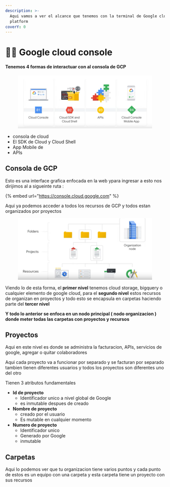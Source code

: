 ```yaml
---
description: >-
  Aqui vamos a ver el alcance que tenemos con la terminal de Google cloud
  platform
coverY: 0
---
```


# 👨‍💻 Google cloud console

#### Tenemos 4 formas de interactuar con al consola de GCP

<figure><img src="../../.gitbook/assets/Captura de pantalla 2023-04-23 a la(s) 5.25.40 p.m..png" alt=""><figcaption></figcaption></figure>

* consola de cloud
* El SDK de Cloud y Cloud Shell
* App Mobile de&#x20;
* APIs

## Consola de GCP

Esto es una interface grafica enfocada en la web ypara ingresar a esto nos dirijimos al a sigueinte ruta :&#x20;

{% embed url="https://console.cloud.google.com" %}

Aqui ya podemos acceder a todos los recursos de GCP y todos estan organizados por proyectos

<figure><img src="../../.gitbook/assets/Captura de pantalla 2023-04-23 a la(s) 5.34.05 p.m..png" alt=""><figcaption></figcaption></figure>

Viendo lo de esta forma, el **primer nivel** tenemos cloud storage, bigquery o cualquier elemento de google cloud, para el **segundo nivel** estos recursos de organizan en proyectos y todo esto se encapsula en carpetas haciendo parte del **tercer nivel**



**Y todo lo anterior se enfoca en un nodo principal ( nodo organizacion ) donde meter todas las carpetas con proyectos y recursos**&#x20;



## Proyectos

Aqui en este nivel es donde se administra la facturacion, APIs, servicios de google, agregar o quitar colaboradores

Aqui cada proyecto va a funcionar por separado  y se facturan por separado tambien tienen diferentes usuarios y todos los proyectos son diferentes uno del otro&#x20;

Tienen 3 atributos fundamentales&#x20;

* **Id de proyecto**
  * Identificador unico a nivel global de Google
  * es inmutable despues de creado
* **Nombre de proyecto**
  * creado por el usuario
  * Es mutable en cualquier momento
* **Numero de proyecto**
  * Identificador unico
  * Generado por Google
  * inmutable

## Carpetas

Aqui lo podemos ver que tu organizacion tiene varios puntos y cada punto de estos es un equipo con una carpeta y esta carpeta tiene un proyecto con sus recursos

